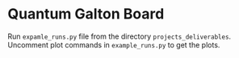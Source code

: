 # Quantum Galton Board

Run `expamle_runs.py` file from the directory `projects_deliverables`.
Uncomment plot commands in `example_runs.py` to get the plots.
